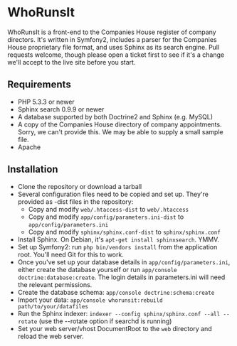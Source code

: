 WhoRunsIt
=========

WhoRunsIt is a front-end to the Companies House register of company directors. It's written in Symfony2, includes a parser for the Companies House proprietary file format, and uses Sphinx as its search engine. Pull requests welcome, though please open a ticket first to see if it's a change we'll accept to the live site before you start. 


Requirements
------------

* PHP 5.3.3 or newer
* Sphinx search 0.9.9 or newer
* A database supported by both Doctrine2 and Sphinx (e.g. MySQL)
* A copy of the Companies House directory of company appointments. Sorry, we can't provide this. We may be able to supply a small sample file.
* Apache


Installation
------------

* Clone the repository or download a tarball
* Several configuration files need to be copied and set up. They're provided as -dist files in the repository:
  * Copy and modify `web/.htaccess-dist` to `web/.htaccess`
  * Copy and modify `app/config/parameters.ini-dist` to `app/config/parameters.ini`
  * Copy and modify `sphinx/sphinx.conf-dist` to `sphinx/sphinx.conf`
* Install Sphinx. On Debian, it's `apt-get install sphinxsearch`. YMMV.
* Set up Symfony2: run `php bin/vendors install` from the application root. You'll need Git for this to work.
* Once you've set up your database details in `app/config/parameters.ini`, either create the database yourself or run `app/console doctrine:database:create`. The login details in parameters.ini will need the relevant permissions.
* Create the database schema: `app/console doctrine:schema:create`
* Import your data: `app/console whorunsit:rebuild path/to/your/datafiles`
* Run the Sphinx indexer: `indexer --config sphinx/sphinx.conf --all --rotate` (use the --rotate option if searchd is running)
* Set your web server/vhost DocumentRoot to the `web` directory and reload the web server.

